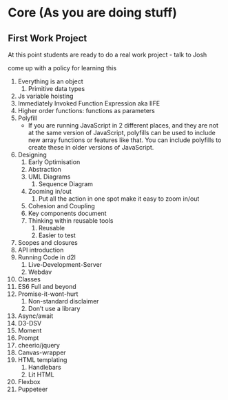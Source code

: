 # Core (As you are doing stuff)

## First Work Project
At this point students are ready to do a real work project - talk to Josh

come up with a policy for learning this

1.  Everything is an object
    1.  Primitive data types
2.  Js variable hoisting
3.  Immediately Invoked Function Expression aka IIFE
4.  Higher order functions: functions as parameters
5.  Polyfill
    * If you are running JavaScript in 2 different places, and they are not at the same version of JavaScript, polyfills can be used to include new array functions or features like that. You can include polyfills to create these in older versions of JavaScript.
6.  Designing
    1.  Early Optimisation
    2.  Abstraction
    3.  UML Diagrams
        1. Sequence Diagram
    3.  Zooming in/out
        1.  Put all the action in one spot make it easy to zoom in/out
    4.  Cohesion and Coupling
    5.  Key components document
    6.  Thinking within reusable tools
        1.  Reusable
        2.  Easier to test
7.  Scopes and closures
8.  API introduction
9.  Running Code in d2l
    1.  Live-Development-Server
    2.  Webdav
10.  Classes
11.  ES6 Full and beyond
12.  Promise-it-wont-hurt
        1.  Non-standard disclaimer
        2.  Don’t use a library
13.  Async/await
14.  D3-DSV
15.  Moment
16.  Prompt
17.  cheerio/jquery
18.  Canvas-wrapper
19.  HTML templating
        1.  Handlebars
        2.  Lit HTML
20.  Flexbox
21.  Puppeteer